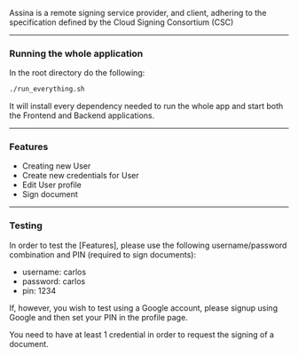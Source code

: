Assina is a remote signing service provider, and client, adhering to the specification defined by the Cloud Signing Consortium (CSC) ​

----------------

### Running the whole application

In the root directory do the following:

```bash
./run_everything.sh
```

It will install every dependency needed to run the whole app and start both the Frontend and Backend applications.

----------------

### Features

- Creating new User
- Create new credentials for User
- Edit User profile
- Sign document

----------------

### Testing

In order to test the [Features], please use the following username/password combination and PIN (required to sign documents):

- username: carlos
- password: carlos
- pin: 1234

If, however, you wish to test using a Google account, please signup using Google and then set your PIN in the profile page. 

You need to have at least 1 credential in order to request the signing of a document. 


